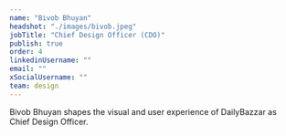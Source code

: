 ```yaml
---
name: "Bivob Bhuyan"
headshot: "./images/bivob.jpeg"
jobTitle: "Chief Design Officer (CDO)"
publish: true
order: 4
linkedinUsername: ""
email: ""
xSocialUsername: ""
team: design
---
```


Bivob Bhuyan shapes the visual and user experience of DailyBazzar as Chief Design Officer. 